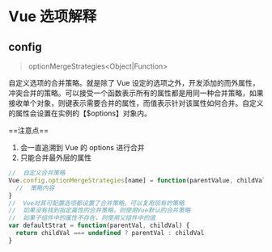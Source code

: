 # Vue 选项解释

## config

> optionMergeStrategies<Object|Function>

自定义选项的合并策略。就是除了 Vue 设定的选项之外，开发添加的而外属性，冲突合并的策略。可以接受一个函数表示所有的属性都是用同一种合并策略，如果接收单个对象，则键表示需要合并的属性，而值表示针对该属性如何合并。自定义的属性会设置在实例的【\$options】对象内。

==注意点==

1. 会一直追溯到 Vue 的 options 进行合并
2. 只能合并最外层的属性

```javascript
//  自定义合并策略
Vue.config.optionMergeStrategies[name] = function(parentValue, childValue, vm) {
  //  策略内容
}
//  Vue对其可配置选项都设置了合并策略，可以复用现有的策略
//  如果没有找到指定属性的合并策略，则使用Vue默认的合并策略
//  如果子组件中的属性不存在，则使用父组件中的值
var defaultStrat = function(parentVal, childVal) {
  return childVal === undefined ? parentVal : childVal
}
```
